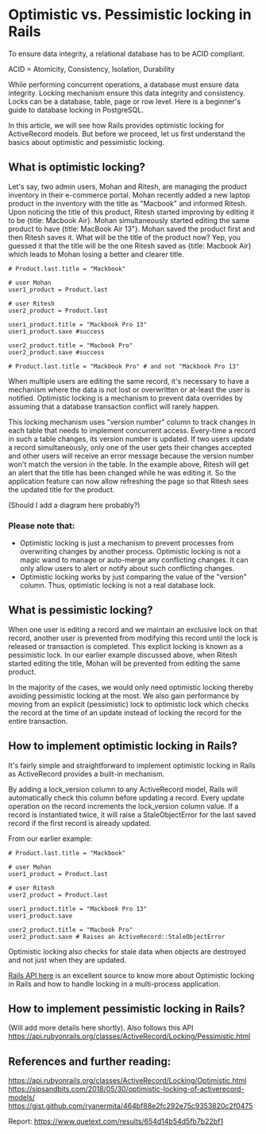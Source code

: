 # Optimistic vs. Pessimistic locking in Rails

To ensure data integrity, a relational database has to be ACID compliant.

ACID = Atomicity, Consistency, Isolation, Durability

While performing concurrent operations, a database must ensure data integrity. Locking mechanism ensure this data integrity and consistency. Locks can be a database, table, page or row level. Here is a beginner's guide to database locking in PostgreSQL.

In this article, we will see how Rails provides optimistic locking for ActiveRecord models. But before we proceed, let us first understand the basics about optimistic and pessimistic locking.

## What is optimistic locking?

Let's say, two admin users, Mohan and Ritesh, are managing the product inventory in their e-commerce portal. Mohan recently added a new laptop product in the inventory with the title as "Macbook" and informed Ritesh. Upon noticing the title of this product, Ritesh started improving by editing it to be {title: Macbook Air}. Mohan simultaneously started editing the same product to have {title: MacBook Air 13"}. Mohan saved the product first and then Ritesh saves it. What will be the title of the product now? Yep, you guessed it that the title will be the one Ritesh saved as {title: Macbook Air} which leads to Mohan losing a better and clearer title.

```
# Product.last.title = "Mackbook"

# user Mohan
user1_product = Product.last

# user Ritesh
user2_product = Product.last

user1_product.title = "Mackbook Pro 13"
user1_product.save #success

user2_product.title = "Macbook Pro"
user2_product.save #success

# Product.last.title = "Mackbook Pro" # and not "Mackbook Pro 13"
```

When multiple users are editing the same record, it's necessary to have a mechanism where the data is not lost or overwritten or at-least the user is notified. Optimistic locking is a mechanism to prevent data overrides by assuming that a database transaction conflict will rarely happen.

This locking mechanism uses "version number" column to track changes in each table that needs to implement concurrent access. Every-time a record in such a table changes, its version number is updated. If two users update a record simultaneously, only one of the user gets their changes accepted and other users will receive an error message because the version number won't match the version in the table. In the example above, Ritesh will get an alert that the title has been changed while he was editing it. So the application feature can now allow refreshing the page so that Ritesh sees the updated title for the product.

(Should I add a diagram here probably?)

### Please note that:
- Optimistic locking is just a mechanism to prevent processes from overwriting changes by another process. Optimistic locking is not a magic wand to manage or auto-merge any conflicting changes. It can only allow users to alert or notify about such conflicting changes.
- Optimistic locking works by just comparing the value of the "version" column. Thus, optimistic locking is not a real database lock.


## What is pessimistic locking?
When one user is editing a record and we maintain an exclusive lock on that record, another user is prevented from modifying this record until the lock is released or transaction is completed. This explicit locking is known as a pessimistic lock. In our earlier example discussed above, when Ritesh started editing the title, Mohan will be prevented from editing the same product.

In the majority of the cases, we would only need optimistic locking thereby avoiding pessimistic locking at the most. We also gain performance by moving from an explicit (pessimistic) lock to optimistic lock which checks the record at the time of an update instead of locking the record for the entire transaction.

## How to implement optimistic locking in Rails?
It's fairly simple and straightforward to implement optimistic locking in Rails as ActiveRecord provides a built-in mechanism.

By adding a lock_version column to any ActiveRecord model, Rails will automatically check this column before updating a record. Every update operation on the record increments the lock_version column value. If a record is instantiated twice, it will raise a StaleObjectError for the last saved record if the first record is already updated.

From our earlier example:
```
# Product.last.title = "Mackbook"

# user Mohan
user1_product = Product.last

# user Ritesh
user2_product = Product.last

user1_product.title = "Mackbook Pro 13"
user1_product.save

user2_product.title = "Macbook Pro"
user2_product.save # Raises an ActiveRecord::StaleObjectError
```

Optimistic locking also checks for stale data when objects are destroyed and not just when they are updated.

[Rails API here](https://api.rubyonrails.org/classes/ActiveRecord/Locking/Optimistic.html) is an excellent source to know more about Optimistic locking in Rails and how to handle locking in a multi-process application.

## How to implement pessimistic locking in Rails?

(Will add more details here shortly). Also follows this API https://api.rubyonrails.org/classes/ActiveRecord/Locking/Pessimistic.html

## References and further reading:

https://api.rubyonrails.org/classes/ActiveRecord/Locking/Optimistic.html
https://sipsandbits.com/2018/05/30/optimistic-locking-of-activerecord-models/
https://gist.github.com/ryanermita/464bf88e2fc292e75c9353820c2f0475

Report: https://www.quetext.com/results/654d14b54d5fb7b22bf1
